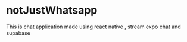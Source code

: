 # notJustWhatsapp
This is chat application made using react native ,  stream expo chat and supabase 
